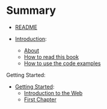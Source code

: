 # Summary

* [README](README.md)

* [Introduction](introduction):
    * [About](introduction/about.md)
    * [How to read this book](introduction/how-to-read-this-book.md)
    * [How to use the code examples](introduction/how-to-use-the-code-repository.md) 


Getting Started: 

* [Getting Started](getting-started):
    * [Introduction to the Web](introduction-to-the-web.md)
    * [First Chapter](chapter1.md)

